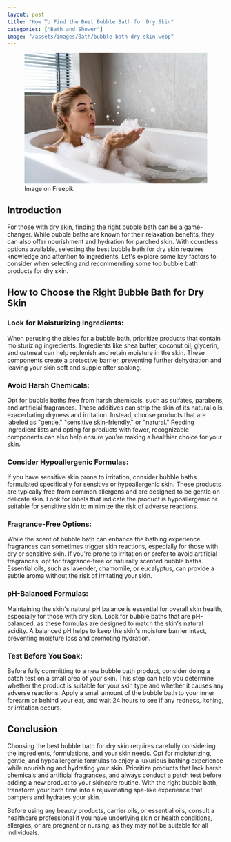 ```yaml
---
layout: post
title: "How To Find the Best Bubble Bath for Dry Skin"
categories: ["Bath and Shower"]
image: "/assets/images/Bath/bubble-bath-dry-skin.webp"
---
```


<figure>
  <img src="/assets/images/Bath/bubble-bath-dry-skin.webp" altB="Bubble bath for dry skin" />
  <figcaption>Image on Freepik</figcaption>
</figure>

## Introduction
For those with dry skin, finding the right bubble bath can be a game-changer. While bubble baths are known for their relaxation benefits, they can also offer nourishment and hydration for parched skin. With countless options available, selecting the best bubble bath for dry skin requires knowledge and attention to ingredients. Let's explore some key factors to consider when selecting and recommending some top bubble bath products for dry skin.

## How to Choose the Right Bubble Bath for Dry Skin

### Look for Moisturizing Ingredients:
When perusing the aisles for a bubble bath, prioritize products that contain moisturizing ingredients. Ingredients like shea butter, coconut oil, glycerin, and oatmeal can help replenish and retain moisture in the skin. These components create a protective barrier, preventing further dehydration and leaving your skin soft and supple after soaking.

### Avoid Harsh Chemicals:
Opt for bubble baths free from harsh chemicals, such as sulfates, parabens, and artificial fragrances. These additives can strip the skin of its natural oils, exacerbating dryness and irritation. Instead, choose products that are labeled as "gentle," "sensitive skin-friendly," or "natural." Reading ingredient lists and opting for products with fewer, recognizable components can also help ensure you're making a healthier choice for your skin.

### Consider Hypoallergenic Formulas:
If you have sensitive skin prone to irritation, consider bubble baths formulated specifically for sensitive or hypoallergenic skin. These products are typically free from common allergens and are designed to be gentle on delicate skin. Look for labels that indicate the product is hypoallergenic or suitable for sensitive skin to minimize the risk of adverse reactions.

### Fragrance-Free Options:
While the scent of bubble bath can enhance the bathing experience, fragrances can sometimes trigger skin reactions, especially for those with dry or sensitive skin. If you're prone to irritation or prefer to avoid artificial fragrances, opt for fragrance-free or naturally scented bubble baths. Essential oils, such as lavender, chamomile, or eucalyptus, can provide a subtle aroma without the risk of irritating your skin.

### pH-Balanced Formulas:
Maintaining the skin's natural pH balance is essential for overall skin health, especially for those with dry skin. Look for bubble baths that are pH-balanced, as these formulas are designed to match the skin's natural acidity. A balanced pH helps to keep the skin's moisture barrier intact, preventing moisture loss and promoting hydration.

### Test Before You Soak:
Before fully committing to a new bubble bath product, consider doing a patch test on a small area of your skin. This step can help you determine whether the product is suitable for your skin type and whether it causes any adverse reactions. Apply a small amount of the bubble bath to your inner forearm or behind your ear, and wait 24 hours to see if any redness, itching, or irritation occurs.

## Conclusion
Choosing the best bubble bath for dry skin requires carefully considering the ingredients, formulations, and your skin needs. Opt for moisturizing, gentle, and hypoallergenic formulas to enjoy a luxurious bathing experience while nourishing and hydrating your skin. Prioritize products that lack harsh chemicals and artificial fragrances, and always conduct a patch test before adding a new product to your skincare routine. With the right bubble bath, transform your bath time into a rejuvenating spa-like experience that pampers and hydrates your skin.

Before using any beauty products, carrier oils, or essential oils, consult a healthcare professional if you have underlying skin or health conditions, allergies, or are pregnant or nursing, as they may not be suitable for all individuals.
